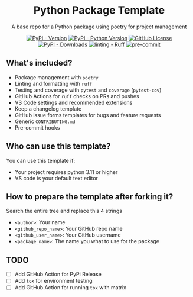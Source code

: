 <div align="center">

# Python Package Template

A base repo for a Python package using poetry for project management

[![PyPI - Version](https://img.shields.io/pypi/v/<package_name>?logo=pypi)](https://pypi.org/project/<package_name>/)
[![PyPI - Python Version](https://img.shields.io/pypi/pyversions/<package_name>?logo=python)](https://pypi.org/project/<package_name>/)
[![GitHub License](https://img.shields.io/github/license/<github_user>/<github_repo_name>)](https://github.com/<github_user>/<github_repo_name>/blob/master/LICENSE)
[![PyPI - Downloads](https://img.shields.io/pypi/dm/<package_name>)](https://pypistats.org/packages/<package_name>)
[![linting - Ruff](https://img.shields.io/endpoint?url=https://raw.githubusercontent.com/astral-sh/ruff/main/assets/badge/v2.json)](https://github.com/<github_user>/<github_repo_name>/actions/workflows/ruff.yaml)
[![pre-commit](https://img.shields.io/badge/pre--commit-enabled-brightgreen?logo=pre-commit)](https://github.com/pre-commit/pre-commit)

</div>

## What's included?

- Package management with `poetry`
- Linting and formatting with `ruff`
- Testing and coverage with `pytest` and `coverage` (`pytest-cov`)
- GitHub Actions for `ruff` checks on PRs and pushes
- VS Code settings and recommended extensions
- Keep a changelog template
- GitHub issue forms templates for bugs and feature requests
- Generic `CONTRIBUTING.md`
- Pre-commit hooks

## Who can use this template?

You can use this template if:

- Your project requires python 3.11 or higher
- VS code is your default text editor

## How to prepare the template after forking it?

Search the entire tree and replace this 4 strings

- `<author>`: Your name
- `<github_repo_name>`: Your GitHub repo name
- `<github_user_name>`: Your GitHub username
- `<package_name>`: The name you what to use for the package


## TODO

- [ ] Add GitHub Action for PyPi Release
- [ ] Add `tox` for environment testing
- [ ] Add GitHub Action for running `tox` with matrix
